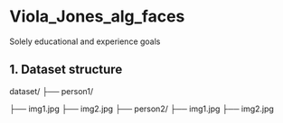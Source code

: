 # Viola_Jones_alg_faces
Solely educational and experience goals





## 1. Dataset structure
dataset/
├── person1/

├── img1.jpg
├── img2.jpg
├── person2/
├── img1.jpg
├── img2.jpg
